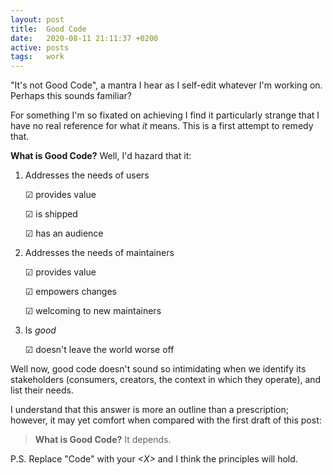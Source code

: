```yaml
---
layout: post
title:  Good Code
date:   2020-08-11 21:11:37 +0200
active: posts
tags:   work
---
```


"It's not Good Code", a mantra I hear as I self-edit whatever I'm
working on. Perhaps this sounds familiar?

For something I'm so fixated on achieving I find it particularly
strange that I have no real reference for what _it_ means. This is a
first attempt to remedy that.

**What is Good Code?** Well, I'd hazard that it:

1. Addresses the needs of users

    ☑ provides value

    ☑ is shipped

    ☑ has an audience

1. Addresses the needs of maintainers

     ☑ provides value

     ☑ empowers changes

     ☑ welcoming to new maintainers

1. Is _good_

     ☑ doesn't leave the world worse off

Well now, good code doesn't sound so intimidating when we identify its
stakeholders (consumers, creators, the context in which they operate),
and list their needs.

I understand that this answer is more an outline than a prescription;
however, it may yet comfort when compared with the first draft of this
post:

> **What is Good Code?** It depends.

P.S. Replace "Code" with your *\<X\>* and I think the principles will hold.
